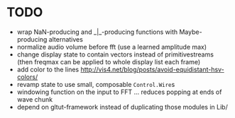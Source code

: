 # TODO

* wrap NaN-producing and \_|\_-producing functions with Maybe-producing alternatives
* normalize audio volume before fft (use a learned amplitude max)
* change display state to contain vectors instead of primitivestreams (then freqmax can be applied to whole display list each frame)
* add color to the lines http://vis4.net/blog/posts/avoid-equidistant-hsv-colors/
* revamp state to use small, composable `Control.Wire`s
* windowing function on the input to FFT ... reduces popping at ends of wave chunk
* depend on gltut-framework instead of duplicating those modules in Lib/
